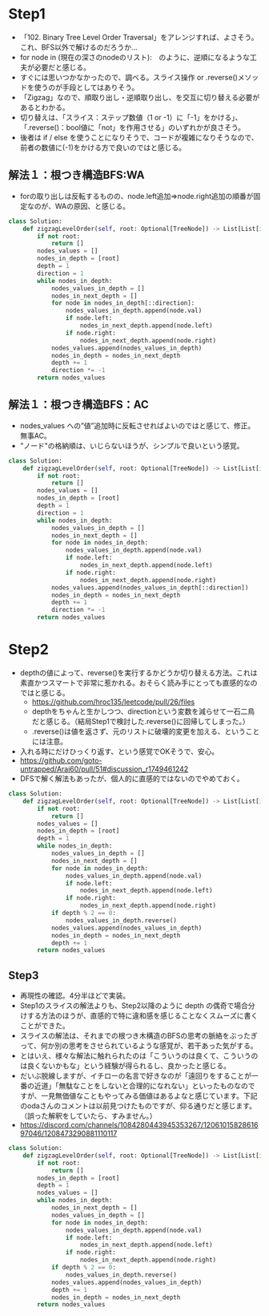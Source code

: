 # Step1
- 「102. Binary Tree Level Order Traversal」をアレンジすれば、よさそう。これ、BFS以外で解けるのだろうか...
- for node in (現在の深さのnodeのリスト):　のように、逆順になるような工夫が必要だと感じる。
- すぐには思いつかなかったので、調べる。スライス操作 or .reverse()メソッドを使うのが手段としてはありそう。
- 「Zigzag」なので、順取り出し・逆順取り出し、を交互に切り替える必要があるとわかる。
- 切り替えは、「スライス：ステップ数値（1 or -1）に「-1」をかける」、「.reverse()：bool値に「not」を作用させる」のいずれかが良さそう。
- 後者は if / else を使うことになりそうで、コードが複雑になりそうなので、前者の数値に(-1)をかける方で良いのではと感じる。
## 解法１：根つき構造BFS:WA
- forの取り出しは反転するものの、node.left追加⇒node.right追加の順番が固定なのが、WAの原因、と感じる。
```python
class Solution:
    def zigzagLevelOrder(self, root: Optional[TreeNode]) -> List[List[int]]:
        if not root:
            return []
        nodes_values = []
        nodes_in_depth = [root]
        depth = 1
        direction = 1
        while nodes_in_depth:
            nodes_values_in_depth = []
            nodes_in_next_depth = []
            for node in nodes_in_depth[::direction]:
                nodes_values_in_depth.append(node.val)
                if node.left:
                    nodes_in_next_depth.append(node.left)
                if node.right:
                    nodes_in_next_depth.append(node.right)
            nodes_values.append(nodes_values_in_depth)
            nodes_in_depth = nodes_in_next_depth
            depth += 1
            direction *= -1
        return nodes_values
```
## 解法１：根つき構造BFS：AC
- nodes_values への”値”追加時に反転させればよいのではと感じて、修正。無事AC。
- "ノード"の格納順は、いじらないほうが、シンプルで良いという感覚。
```python
class Solution:
    def zigzagLevelOrder(self, root: Optional[TreeNode]) -> List[List[int]]:
        if not root:
            return []
        nodes_values = []
        nodes_in_depth = [root]
        depth = 1
        direction = 1
        while nodes_in_depth:
            nodes_values_in_depth = []
            nodes_in_next_depth = []
            for node in nodes_in_depth:
                nodes_values_in_depth.append(node.val)
                if node.left:
                    nodes_in_next_depth.append(node.left)
                if node.right:
                    nodes_in_next_depth.append(node.right)
            nodes_values.append(nodes_values_in_depth[::direction])
            nodes_in_depth = nodes_in_next_depth
            depth += 1
            direction *= -1
        return nodes_values
```

# Step2
- depthの値によって、reverse()を実行するかどうか切り替える方法。これは素直かつスマートで非常に惹かれる。おそらく読み手にとっても直感的なのではと感じる。
   - https://github.com/hroc135/leetcode/pull/26/files
   - depthをちゃんと生かしつつ、directionという変数を減らせて一石二鳥だと感じる。（結局Step1で検討した.reverse()に回帰してしまった。）
   - .reverse()は値を返さず、元のリストに破壊的変更を加える、ということには注意。
- 入れる時にだけひっくり返す、という感覚でOKそうで、安心。
- https://github.com/goto-untrapped/Arai60/pull/51#discussion_r1749461242
- DFSで解く解法もあったが、個人的に直感的ではないのでやめておく。
```python
class Solution:
    def zigzagLevelOrder(self, root: Optional[TreeNode]) -> List[List[int]]:
        if not root:
            return []
        nodes_values = []
        nodes_in_depth = [root]
        depth = 1
        while nodes_in_depth:
            nodes_values_in_depth = []
            nodes_in_next_depth = []
            for node in nodes_in_depth:
                nodes_values_in_depth.append(node.val)
                if node.left:
                    nodes_in_next_depth.append(node.left)
                if node.right:
                    nodes_in_next_depth.append(node.right)
            if depth % 2 == 0:
                nodes_values_in_depth.reverse()
            nodes_values.append(nodes_values_in_depth)
            nodes_in_depth = nodes_in_next_depth
            depth += 1
        return nodes_values
```

## Step3
- 再現性の確認。4分半ほどで実装。
- Step1のスライスの解法よりも、Step2以降のように depth の偶奇で場合分けする方法のほうが、直感的で特に違和感を感じることなくスムーズに書くことができた。
- スライスの解法は、それまでの根つき木構造のBFSの思考の脈絡をぶったぎって、何か別の思考をさせられているような感覚が、若干あった気がする。
- とはいえ、様々な解法に触れられたのは「こういうのは良くて、こういうのは良くないかもな」という経験が得られるし、良かったと感じる。
- だいぶ脱線しますが、イチローの名言で好きなのが「遠回りをすることが一番の近道」「無駄なことをしないと合理的になれない」といったものなのですが、一見無価値なこともやってみる価値はあるよなと感じています。下記のodaさんのコメントは以前見つけたものですが、仰る通りだと感じます。（誤った解釈をしていたら、すみません。）
- https://discord.com/channels/1084280443945353267/1206101582861697046/1208473290881110117

```python
class Solution:
    def zigzagLevelOrder(self, root: Optional[TreeNode]) -> List[List[int]]:
        if not root:
            return []
        nodes_in_depth = [root]
        depth = 1
        nodes_values = []
        while nodes_in_depth:
            nodes_in_next_depth = []
            nodes_values_in_depth = []
            for node in nodes_in_depth:
                nodes_values_in_depth.append(node.val)
                if node.left:
                    nodes_in_next_depth.append(node.left)
                if node.right:
                    nodes_in_next_depth.append(node.right)
            if depth % 2 == 0:
                nodes_values_in_depth.reverse()
            nodes_values.append(nodes_values_in_depth)
            depth += 1
            nodes_in_depth = nodes_in_next_depth
        return nodes_values
```
